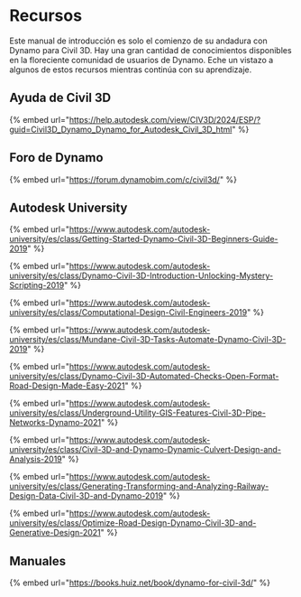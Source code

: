 # Recursos

Este manual de introducción es solo el comienzo de su andadura con Dynamo para Civil 3D. Hay una gran cantidad de conocimientos disponibles en la floreciente comunidad de usuarios de Dynamo. Eche un vistazo a algunos de estos recursos mientras continúa con su aprendizaje.

## Ayuda de Civil 3D

{% embed url="https://help.autodesk.com/view/CIV3D/2024/ESP/?guid=Civil3D_Dynamo_Dynamo_for_Autodesk_Civil_3D_html" %}

## Foro de Dynamo

{% embed url="https://forum.dynamobim.com/c/civil3d/" %}

## Autodesk University

{% embed url="https://www.autodesk.com/autodesk-university/es/class/Getting-Started-Dynamo-Civil-3D-Beginners-Guide-2019" %}

{% embed url="https://www.autodesk.com/autodesk-university/es/class/Dynamo-Civil-3D-Introduction-Unlocking-Mystery-Scripting-2019" %}

{% embed url="https://www.autodesk.com/autodesk-university/es/class/Computational-Design-Civil-Engineers-2019" %}

{% embed url="https://www.autodesk.com/autodesk-university/es/class/Mundane-Civil-3D-Tasks-Automate-Dynamo-Civil-3D-2019" %}

{% embed url="https://www.autodesk.com/autodesk-university/es/class/Dynamo-Civil-3D-Automated-Checks-Open-Format-Road-Design-Made-Easy-2021" %}

{% embed url="https://www.autodesk.com/autodesk-university/es/class/Underground-Utility-GIS-Features-Civil-3D-Pipe-Networks-Dynamo-2021" %}

{% embed url="https://www.autodesk.com/autodesk-university/es/class/Civil-3D-and-Dynamo-Dynamic-Culvert-Design-and-Analysis-2019" %}

{% embed url="https://www.autodesk.com/autodesk-university/es/class/Generating-Transforming-and-Analyzing-Railway-Design-Data-Civil-3D-and-Dynamo-2019" %}

{% embed url="https://www.autodesk.com/autodesk-university/es/class/Optimize-Road-Design-Dynamo-Civil-3D-and-Generative-Design-2021" %}

## Manuales

{% embed url="https://books.huiz.net/book/dynamo-for-civil-3d/" %}
